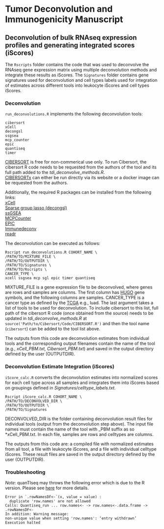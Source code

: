 # Tumor Deconvolution and Immunogenicity Manuscript
## Deconvolution of bulk RNAseq expression profiles and generating integrated scores (iScores)
The ```Rscripts``` folder contains the code that was used to deconvolve the RNAseq gene expression matrix using multiple deconvolution methods and integrate these results as iScores. The ```Signatures``` folder contains gene signatures used for deconvolution and cell types labels used for integration of estimates across different tools into leukocyte iScores and cell types iScores.

### Deconvolution
```run_deconvolutions.R``` implements the following deconvolution tools:

```
cibersort
xCell
decongsl
ssgsea
mcp_counter
epic
quantiseq
timer
```
[CIBERSORT](https://cibersort.stanford.edu/) is free for non-commerical use only. To run Cibersort, the cibersort R code needs to be requested from the authors of the tool and its full path added to the *tdi_deconvolve_methods.R*.\
[CIBERSORTx](https://cibersortx.stanford.edu) can either be run directly via its website or a docker image can be requested from the authors.

Additionally, the required R packages can be installed from the following links:\
[xCell](http://xcell.ucsf.edu/)\
[Sparse group lasso (decongsl)](https://github.com/drisso/deconsgl)\
[ssGSEA](https://bioconductor.org/packages/release/bioc/html/GSVA.html)\
[MCPCounter](https://github.com/ebecht/MCPcounter)\
[EPIC](https://github.com/GfellerLab/EPIC)\
[Immunedeconv](https://github.com/omnideconv/immunedeconv/)\
[readr](https://cran.r-project.org/web/packages/readr/readme/README.html)

The deconvolution can be executed as follows:

```
Rscript run_deconvolutions.R COHORT_NAME \
/PATH/TO/MIXTURE_FILE \
/PATH/TO/OUTPUTDIR \
/PATH/TO/Signatures \
/PATH/TO/Rscripts \
CANCER_TYPE \
xcell ssgsea mcp sgl epic timer quantiseq
```
MIXTURE_FILE is a gene expression file to be deconvolved, where genes are rows and samples are columns. The first column has [HUGO](https://www.genenames.org/) gene symbols, and the following columns are samples. CANCER_TYPE is a cancer type as defined by the [TCGA](https://gdc.cancer.gov/resources-tcga-users/tcga-code-tables/tcga-study-abbreviations) e.g., luad. The last argument takes a list of tools to be used for deconvolution. To include cibersort to this list, full path of the cibersort R code (once obtained from the source) needs to be updated in *tdi_deconvolve_methods.R* at ```source('Path/to/Cibersort/Code/CIBERSORT.R')``` and then the tool name (`cibersort`) can be added to the tool list above.

The outputs from this code are deconvolution estimates from individual tools and the corresponding output filenames contain the name of the tool  (e.g., *xCell_PBM.txt, Cibersort_PBM.txt*) and saved in the output directory defined by the user (OUTPUTDIR).


### Deconvolution Estimate Integration (iScores)

```iScore_calc.R``` converts the deconvolution estimates into normalized scores for each cell type across all samples and integrates them into iScores based on groupings defined in *Signatures/celltype_labels.txt*.

```
Rscript iScore_calc.R COHORT_NAME \
/PATH/TO/DECONVOLVED_DIR \
/PATH/TO/OUTPUTDIR \
/PATH/TO/Signatures
```
DECONVOLVED_DIR is the folder containing deconvolution result files for individual tools (output from the deconvolution step above). The input file names must contain the name of the tool with _PBM suffix as so *xCell_PBM.txt. In each file, samples are rows and celltypes are columns.

The outputs from this code are: a compiled file with normalized estimates from all tool, a file with leukocyte iScores, and a file with individual celltype iScores. These result files are saved in the output directory defined by the user (OUTPUTDIR).


### Troubleshooting
*Note*: quanTIseq may throws the following error which is due to the R version. Please see [here](https://github.com/omnideconv/immunedeconv/issues/146) for more details.
```
Error in `.rowNamesDF<-`(x, value = value) : 
  duplicate 'row.names' are not allowed
Calls: Quantiseq_run ... row.names<- -> row.names<-.data.frame -> .rowNamesDF<-
In addition: Warning message:
non-unique value when setting 'row.names': ‘entry withdrawn’ 
Execution halted
```


